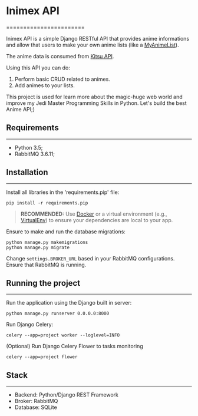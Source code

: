 # Inimex API
=======================

Inimex API is a simple Django RESTful API that provides anime informations and allow that users to make your own anime lists (like a [MyAnimeList](https://myanimelist.net/)). 

The anime data is consumed from [Kitsu API](https://kitsu.io/).

Using this API you can do:
1. Perform basic CRUD related to animes.
2. Add animes to your lists.

This project is used for learn more about the magic-huge web world and improve my Jedi Master Programming Skills in Python. Let's build the best Anime API;)

## Requirements
-------------------------
- Python 3.5;
- RabbitMQ 3.6.11;

## Installation
-------------------------
Install all libraries in the 'requirements.pip' file:

```
pip install -r requirements.pip
```

> **RECOMMENDED:** Use [Docker](https://www.docker.com/) or a virtual environment (e.g., [VirtualEnv](https://virtualenv.pypa.io/)) to ensure your dependencies are local to your app.

Ensure to make and run the database migrations:

```
python manage.py makemigrations
python manage.py migrate
```

Change `settings.BROKER_URL` based in your RabbitMQ configurations.
Ensure that RabbitMQ is running.

## Running the project
-------------------------
Run the application using the Django built in server:

```
python manage.py runserver 0.0.0.0:8000
```

Run Django Celery:

```
celery --app=project worker --loglevel=INFO
```

(Optional) Run Django Celery Flower to tasks monitoring

```
celery --app=project flower
```

## Stack
-------------------------
- Backend: Python/Django REST Framework
- Broker: RabbitMQ
- Database: SQLite
